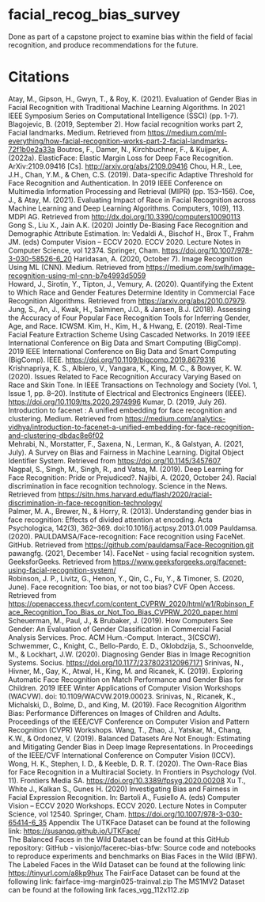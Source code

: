 # facial_recog_bias_survey
Done as part of a capstone project to examine bias within the field of facial recognition, and produce recommendations for the future.

# Citations
Atay, M., Gipson, H., Gwyn, T., & Roy, K. (2021). Evaluation of Gender Bias in Facial Recognition with Traditional Machine Learning Algorithms. In 2021 IEEE Symposium Series on Computational Intelligence (SSCI) (pp. 1-7). 
Blagojevic, B. (2019, September 2). How facial recognition works part 2, Facial landmarks. Medium. Retrieved from https://medium.com/ml-everything/how-facial-recognition-works-part-2-facial-landmarks-72f1b0e2a33a 
Boutros, F., Damer, N., Kirchbuchner, F., & Kuijper, A. (2022a). ElasticFace: Elastic Margin Loss for Deep Face Recognition. ArXiv:2109.09416 [Cs]. http://arxiv.org/abs/2109.09416 
Chou, H.R., Lee, J.H., Chan, Y.M., & Chen, C.S. (2019). Data-specific Adaptive Threshold for Face Recognition and Authentication. In 2019 IEEE Conference on Multimedia Information Processing and Retrieval (MIPR) (pp. 153–156). 
Coe, J., & Atay, M. (2021). Evaluating Impact of Race in Facial Recognition across Machine Learning and Deep Learning Algorithms. Computers, 10(9), 113. MDPI AG. Retrieved from http://dx.doi.org/10.3390/computers10090113  
Gong S., Liu X., Jain A.K. (2020) Jointly De-Biasing Face Recognition and Demographic Attribute Estimation. In: Vedaldi A., Bischof H., Brox T., Frahm JM. (eds) Computer Vision – ECCV 2020. ECCV 2020. Lecture Notes in Computer Science, vol 12374. Springer, Cham. https://doi.org/10.1007/978-3-030-58526-6_20 
Haridasan, A. (2020, October 7). Image Recognition Using ML (CNN). Medium. Retrieved from https://medium.com/swlh/image-recognition-using-ml-cnn-b7e4993d5059  
Howard, J., Sirotin, Y., Tipton, J., Vemury, A. (2020). Quantifying the Extent to Which Race and Gender Features Determine Identity in Commercial Face Recognition Algorithms. Retrieved from https://arxiv.org/abs/2010.07979. 
Jung, S., An, J., Kwak, H., Salminen, J.O., & Jansen, B.J. (2018). Assessing the Accuracy of Four Popular Face Recognition Tools for Inferring Gender, Age, and Race. ICWSM. 
Kim, H., Kim, H., & Hwang, E. (2019). Real-Time Facial Feature Extraction Scheme Using Cascaded Networks. In 2019 IEEE International Conference on Big Data and Smart Computing (BigComp). 2019 IEEE International Conference on Big Data and Smart Computing (BigComp). IEEE. https://doi.org/10.1109/bigcomp.2019.8679316
Krishnapriya, K. S., Albiero, V., Vangara, K., King, M. C., & Bowyer, K. W. (2020). Issues Related to Face Recognition Accuracy Varying Based on Race and Skin Tone. In IEEE Transactions on Technology and Society (Vol. 1, Issue 1, pp. 8–20). Institute of Electrical and Electronics Engineers (IEEE). https://doi.org/10.1109/tts.2020.2974996 
Kumar, D. (2019, July 26). Introduction to facenet : A unified embedding for face recognition and clustering. Medium. Retrieved from https://medium.com/analytics-vidhya/introduction-to-facenet-a-unified-embedding-for-face-recognition-and-clustering-dbdac8e6f02  
Mehrabi, N., Morstatter, F., Saxena, N., Lerman, K., & Galstyan, A. (2021, July). A Survey on Bias and Fairness in Machine Learning. Digital Object Identifier System. Retrieved from https://doi.org/10.1145/3457607  
Nagpal, S., Singh, M., Singh, R., and Vatsa, M. (2019). Deep Learning for Face Recognition: Pride or Prejudiced?. 
Najibi, A. (2020, October 24). Racial discrimination in face recognition technology. Science in the News. Retrieved from https://sitn.hms.harvard.edu/flash/2020/racial-discrimination-in-face-recognition-technology/  
Palmer, M. A., Brewer, N., & Horry, R. (2013). Understanding gender bias in face recognition: Effects of divided attention at encoding. Acta Psychologica, 142(3), 362–369. doi:10.1016/j.actpsy.2013.01.009
Pauldamsa. (2020). PAULDAMSA/Face-recognition: Face recognition using FaceNet. GitHub. Retrieved from https://github.com/pauldamsa/Face-Recognition.git
pawangfg. (2021, December 14). FaceNet - using facial recognition system. GeeksforGeeks. Retrieved from https://www.geeksforgeeks.org/facenet-using-facial-recognition-system/  
Robinson, J. P., Livitz, G., Henon, Y., Qin, C., Fu, Y., & Timoner, S. (2020, June). Face recognition: Too bias, or not too bias? CVF Open Access. Retrieved from https://openaccess.thecvf.com/content_CVPRW_2020/html/w1/Robinson_Face_Recognition_Too_Bias_or_Not_Too_Bias_CVPRW_2020_paper.html
Scheuerman, M., Paul, J., & Brubaker, J. (2019). How Computers See Gender: An Evaluation of Gender Classification in Commercial Facial Analysis Services. Proc. ACM Hum.-Comput. Interact., 3(CSCW). 
Schwemmer, C., Knight, C., Bello-Pardo, E. D., Oklobdzija, S., Schoonvelde, M., & Lockhart, J.W. (2020). Diagnosing Gender Bias in Image Recognition Systems. Socius. https://doi.org/10.1177/2378023120967171 
Srinivas, N., Hivner, M., Gay, K., Atwal, H., King, M. and Ricanek, K. (2019). Exploring Automatic Face Recognition on Match Performance and Gender Bias for Children. 2019 IEEE Winter Applications of Computer Vision Workshops (WACVW). doi: 10.1109/WACVW.2019.00023. 
Srinivas, N., Ricanek, K., Michalski, D., Bolme, D., and King, M. (2019). Face Recognition Algorithm Bias: Performance Differences on Images of Children and Adults. Proceedings of the IEEE/CVF Conference on Computer Vision and Pattern Recognition (CVPR) Workshops. 
Wang, T., Zhao, J., Yatskar, M., Chang, K.W., & Ordonez, V. (2019). Balanced Datasets Are Not Enough: Estimating and Mitigating Gender Bias in Deep Image Representations. In Proceedings of the IEEE/CVF International Conference on Computer Vision (ICCV). 
Wong, H. K., Stephen, I. D., & Keeble, D. R. T. (2020). The Own-Race Bias for Face Recognition in a Multiracial Society. In Frontiers in Psychology (Vol. 11). Frontiers Media SA. https://doi.org/10.3389/fpsyg.2020.00208 
Xu T., White J., Kalkan S., Gunes H. (2020) Investigating Bias and Fairness in Facial Expression Recognition. In: Bartoli A., Fusiello A. (eds) Computer Vision – ECCV 2020 Workshops. ECCV 2020. Lecture Notes in Computer Science, vol 12540. Springer, Cham. https://doi.org/10.1007/978-3-030-65414-6_35 
Appendix
The UTKFace Dataset can be found at the following link: 
https://susanqq.github.io/UTKFace/  
The Balanced Faces in the Wild Dataset can be found at this GitHub repository: 
GitHub - visionjo/facerec-bias-bfw: Source code and notebooks to reproduce
experiments and benchmarks on Bias Faces in the Wild (BFW). 
The Labeled Faces in the Wild Dataset can be found at the following link:
https://tinyurl.com/a8kp9hux 
The FairFace Dataset can be found at the following link:
fairface-img-margin025-trainval.zip 
The MS1MV2 Dataset can be found at the following link
faces_vgg_112x112.zip  
